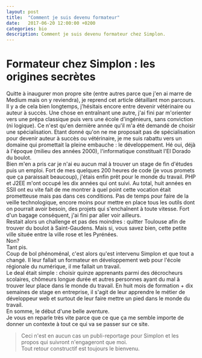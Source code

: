 ```yaml
---
layout: post
title:  "Comment je suis devenu formateur"
date:   2017-06-20 12:00:00 +0200
categories: bio
description: Comment je suis devenu formateur chez Simplon.
---
```

# Formateur chez Simplon : les origines secrètes
Quitte à inaugurer mon propre site (entre autres parce que j'en ai marre de Medium mais on y reviendra), je reprend cet article détaillant mon parcours.       
Il y a de cela bien longtemps, j'hésitais encore entre devenir vétérinaire ou auteur à succès. Une chose en entraînant une autre, j'ai fini par m'orienter vers une prépa classique puis vers une école d'ingénieurs, sans conviction (ni logique). Ce n'est qu'en dernière année qu'il m'a été demandé de choisir une spécialisation. Etant donné qu'on ne me proposait pas de spécialisation pour devenir auteur à succès ou vétérinaire, je me suis rabattu vers un domaine qui promettait la pleine embauche : le développement. Hé oui, déjà à l'époque (milieu des années 2000), l'informatique constituait l'El Dorado du boulot.      
Bien m'en a pris car je n'ai eu aucun mal à trouver un stage de fin d'études puis un emploi. Fort de mes quelques 200 heures de code (je vous promets que ça paraissait beaucoup), j'étais enfin prêt pour le monde du travail. PHP et J2EE m'ont occupé les dix années qui ont suivi. Au total, huit années en SSII ont eu vite fait de me montrer à quel point cette vocation était prometteuse mais pas dans ces conditions. Pas de temps pour faire de la veille technologique, encore moins pour mettre en place tous les outils dont on pourrait avoir besoin, des projets qui s'enchaînent à toute vitesse. Fort d'un bagage conséquent, j'ai fini par aller voir ailleurs.      
Restait alors un challenge et pas des moindres : quitter Toulouse afin de trouver du boulot à Saint-Gaudens. Mais si, vous savez bien, cette petite ville située entre la ville rose et les Pyrénées.     
Non?      
Tant pis.     
Coup de bol phénoménal, c'est alors qu'est intervenu Simplon et que tout a changé. Il leur fallait un formateur en développement web pour l'école régionale du numérique, il me fallait un travail.      
Le deal était simple : choisir quinze apprenants parmi des décrocheurs scolaires, chômeurs longue durée et autres personnes ayant du mal à trouver leur place dans le monde du travail. En huit mois de formation + dix semaines de stage en entreprise, il s'agit de leur apprendre le métier de développeur web et surtout de leur faire mettre un pied dans le monde du travail.     
En somme, le début d'une belle aventure.     
Je vous en reparle très vite parce que ce que ça me semble importe de donner un contexte à tout ce qui va se passer sur ce site.      
       
      
> Ceci n'est en aucun cas un publi-reportage pour Simplon et les propos qui suivront n'engageront que moi.     
> Tout retour constructif est toujours le bienvenu.